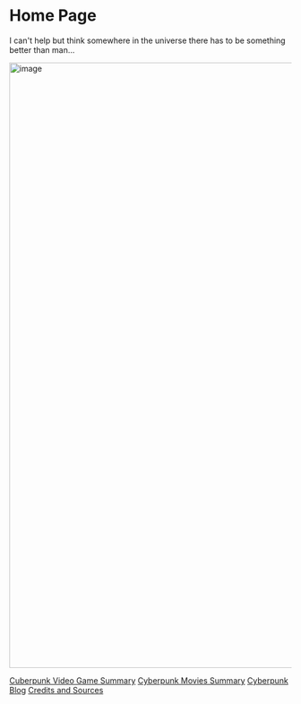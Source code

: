 # Home Page
I can't help but think somewhere in the universe there has to be something better than man...

<img width="1080" alt="image" src="https://user-images.githubusercontent.com/92458635/140184051-b4e96318-a92e-4b97-9db0-e6ef976b31c6.png">

[Cuberpunk Video Game Summary]()
[Cyberpunk Movies Summary]()
[Cyberpunk Blog]()
[Credits and Sources]()
